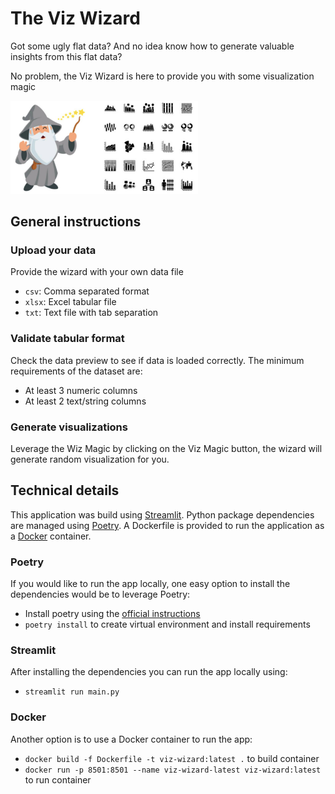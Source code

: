 # The Viz Wizard
Got some ugly flat data? And no idea know how to generate valuable insights from this flat data?

No problem, the Viz Wizard is here to provide you with some visualization magic

<img src="src/images/wiz_charts.png" alt="drawing" width="300"/>

## General instructions

### Upload your data
Provide the wizard with your own data file
- `csv`: Comma separated format
- `xlsx`: Excel tabular file
- `txt`: Text file with tab separation

### Validate tabular format
Check the data preview to see if data is loaded correctly. The minimum requirements of the dataset are:
- At least 3 numeric columns
- At least 2 text/string columns

### Generate visualizations 
Leverage the Wiz Magic by clicking on the Viz Magic button, the wizard will generate random visualization for you.

## Technical details
This application was build using [Streamlit](https://streamlit.io/). Python package dependencies are 
managed using [Poetry](https://python-poetry.org/). A Dockerfile is provided to run the application as a 
[Docker](https://www.docker.com/) container.

### Poetry
If you would like to run the app locally, one easy option to install the dependencies would be to leverage Poetry:
- Install poetry using the [official instructions](https://python-poetry.org/docs/#installation)
- `poetry install` to create virtual environment and install requirements

### Streamlit
After installing the dependencies you can run the app locally using:
- `streamlit run main.py` 

### Docker
Another option is to use a Docker container to run the app:
- `docker build -f Dockerfile -t viz-wizard:latest .` to build container
- `docker run -p 8501:8501 --name viz-wizard-latest viz-wizard:latest` to run container
